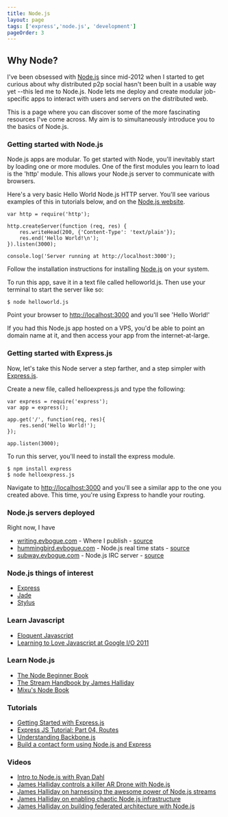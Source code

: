 ```yaml
---
title: Node.js
layout: page
tags: ['express','node.js', 'development']
pageOrder: 3
---
```


Why Node?
---------

I've been obsessed with [Node.js](http://nodejs.org/) since mid-2012 when I started to get curious about why distributed p2p social hasn't been built in a usable way yet --this led me to Node.js. Node lets me deploy and create modular job-specific apps to interact with users and servers on the distributed web.

This is a page where you can discover some of the more fascinating resources I've come across. My aim is to simultaneously introduce you to the basics of Node.js.

### Getting started with Node.js

Node.js apps are modular. To get started with Node, you'll inevitably start by loading one or more modules. One of the first modules you learn to load is the 'http' module. This allows your Node.js server to communicate with browsers.

Here's a very basic Hello World Node.js HTTP server. You'll see various examples of this in tutorials below, and on the [Node.js website](http://nodejs.org).

	var http = require('http');

	http.createServer(function (req, res) {
		res.writeHead(200, {'Content-Type': 'text/plain'});
		res.end('Hello World!\n');
	}).listen(3000);

	console.log('Server running at http://localhost:3000');

Follow the installation instructions for installing [Node.js](http://nodejs.org/download/) on your system. 

To run this app, save it in a text file called helloworld.js. Then use your terminal to start the server like so:

	$ node helloworld.js

Point your browser to [http://localhost:3000](http://localhost:3000) and you'll see 'Hello World!'

If you had this Node.js app hosted on a VPS, you'd be able to point an domain name at it, and then access your app from the internet-at-large.

### Getting started with Express.js

Now, let's take this Node server a step farther, and a step simpler with [Express.js](http://expressjs.com/). 

Create a new file, called helloexpress.js and type the following:

	var express = require('express');
	var app = express();

	app.get('/', function(req, res){
		res.send('Hello World!');
	});

	app.listen(3000);

To run this server, you'll need to install the express module.

	$ npm install express
	$ node helloexpress.js

Navigate to [http://localhost:3000](http://localhost:3000) and you'll see a similar app to the one you created above. This time, you're using Express to handle your routing.

### Node.js servers deployed

Right now, I have 

+ [writing.evbogue.com](http://writing.evbogue.com) - Where I publish - [source](https://github.com/evbogue/writing.evbogue.com)
+ [hummingbird.evbogue.com](http://hummingbird.evbogue.com) - Node.js real time stats - [source](https://github.com/evbogue/hummingbird)
+ [subway.evbogue.com](http://subway.evbogue.com) - Node.js IRC server - [source](https://github.com/thedjpetersen/subway)

### Node.js things of interest

+ [Express](http://expressjs.com/)
+ [Jade](http://jade-lang.com/)
+ [Stylus](http://learnboost.github.com/stylus/)

### Learn Javascript

+ [Eloquent Javascript](http://eloquentjavascript.net/)
+ [Learning to Love Javascript at Google I/O 2011](https://www.youtube.com/watch?v=seX7jYI96GE)

### Learn Node.js

+ [The Node Beginner Book](http://www.nodebeginner.org/)
+ [The Stream Handbook by James Halliday](https://github.com/substack/stream-handbook)
+ [Mixu's Node Book](http://book.mixu.net/single.html)

### Tutorials

+ [Getting Started with Express.js](http://howtonode.org/getting-started-with-express)
+ [Express JS Tutorial: Part 04, Routes](http://youtu.be/Hc3v6wbmebQ)
+ [Understanding Backbone.js](https://github.com/kjbekkelund/writings/blob/master/published/understanding-backbone.md)
+ [Build a contact form using Node.js and Express](http://dailyjs.com/2012/09/13/express-3-csrf-tutorial/)

### Videos
+ [Intro to Node.js with Ryan Dahl](http://www.youtube.com/watch?v=jo_B4LTHi3I)
+ [James Halliday controls a killer AR Drone with Node.js](https://www.youtube.com/watch?v=zgt-jNqbxF8)
+ [James Halliday on harnessing the awesome power of Node.js streams](https://www.youtube.com/watch?v=lQAV3bPOYHo)
+ [James Halliday on enabling chaotic Node.js infrastructure](https://www.youtube.com/watch?v=ZI2whsVNAz4)
+ [James Halliday on building federated architecture with Node.js](https://www.youtube.com/watch?v=84PE6EF3YWY)
